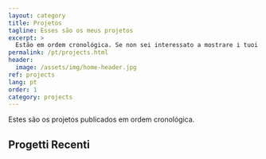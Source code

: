 ```yaml
---
layout: category
title: Projetos
tagline: Esses são os meus projetos
excerpt: >
  Estão em ordem cronológica. Se non sei interessato a mostrare i tuoi progetti, elimina questa pagina.
permalink: /pt/projects.html
header:
  image: /assets/img/home-header.jpg
ref: projects
lang: pt
order: 1
category: projects
---
```


Estes são os projetos publicados em ordem cronológica.

<h2>Progetti Recenti</h2>
<div>&nbsp;</div>
